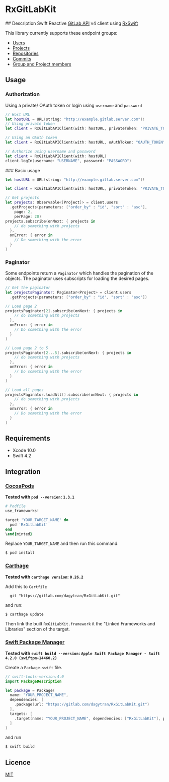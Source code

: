 # RxGitLabKit

## Description
Swift Reactive [GitLab API](https://gitlab.com/help/api/README.md) v4 client using
[RxSwift](https://github.com/ReactiveX/RxSwift/blob/master/README.md)

This library currently supports these endpoint groups:
  - [Users](https://docs.gitlab.com/ee/api/users.html)
  - [Projects](https://docs.gitlab.com/ee/api/projects.html)
  - [Repositories](https://docs.gitlab.com/ee/api/repositories.html)
  - [Commits](https://docs.gitlab.com/ee/api/commits.html)
  - [Group and Project members](https://docs.gitlab.com/ee/api/members.html)


## Usage
### Authorization
Using a private/ OAuth token or login using `username` and `password`
```swift
// Host URL
let hostURL = URL(string: "http://example.gitlab.server.com")!
// Using private token
let client = RxGitLabAPIClient(with: hostURL, privateToken: "PRIVATE_TOKEN")

// Using an OAuth token
let client = RxGitLabAPIClient(with: hostURL, oAuthToken: "OAUTH_TOKEN")

// Authorize using username and password
let client = RxGitLabAPIClient(with: hostURL)
client.logIn(username: "USERNAME", password: "PASSWORD")
```
### Basic usage
```swift
let hostURL = URL(string: "http://example.gitlab.server.com")!

let client = RxGitLabAPIClient(with: hostURL, privateToken: "PRIVATE_TOKEN")

// Get projects
let projects: Observable<[Project]> = client.users
  .getProjects(parameters: ["order_by" : "id", "sort" : "asc"],
    page: 2,
    perPage: 20)
projects.subscribe(onNext: { projects in
    // do something with projects
  },
  onError: { error in
    // Do something with the error
  }
)
```

### Paginator
Some endpoints return a `Paginator` which handles the pagination of the objects. The paginator uses subscripts for loading the desired pages.
```swift
// Get the paginator
let projectsPaginator: Paginator<Project> = client.users
  .getProjects(parameters: ["order_by" : "id", "sort" : "asc"])

// Load page 2
projectsPaginator[2].subscribe(onNext: { projects in
    // do something with projects
  },
  onError: { error in
    // Do something with the error
  }
)

// Load page 2 to 5
projectsPaginator[2...5].subscribe(onNext: { projects in
    // do something with projects
  },
  onError: { error in
    // Do something with the error
  }
)

// Load all pages
projectsPaginator.loadAll().subscribe(onNext: { projects in
    // do something with projects
  },
  onError: { error in
    // Do something with the error
  }
)
```

## Requirements

* Xcode 10.0
* Swift 4.2

## Integration

### [CocoaPods](https://guides.cocoapods.org/using/using-cocoapods.html)

**Tested with `pod --version`: `1.3.1`**

```ruby
# Podfile
use_frameworks!

target 'YOUR_TARGET_NAME' do
  pod 'RxGitLabKit'
end
\end{minted}
```

Replace `YOUR_TARGET_NAME` and then run this command:

```bash
$ pod install
```

### [Carthage](https://github.com/Carthage/Carthage)

**Tested with `carthage version`: `0.26.2`**

Add this to `Cartfile`

```
  git "https://gitlab.com/dagytran/RxGitLabKit.git"
```
and run:
```bash
$ carthage update
```
Then link the built `RxGitLabKit.framework` it the "Linked Frameworks and Libraries" section of the target.

### [Swift Package Manager](https://github.com/apple/swift-package-manager)

**Tested with `swift build --version`: `Apple Swift Package Manager - Swift 4.2.0 (swiftpm-14460.2)`**

Create a `Package.swift` file.

```swift
// swift-tools-version:4.0
import PackageDescription

let package = Package(
  name: "YOUR_PROJECT_NAME",
  dependencies: [
    .package(url: "https://gitlab.com/dagytran/RxGitLabKit.git")
  ],
  targets: [
    .target(name: "YOUR_PROJECT_NAME", dependencies: ["RxGitLabKit"], path: "YOUR_PROJECT_NAME")
  ]
)
```
and run
```bash
$ swift build
```

## Licence

[MIT](https://gitlab.com/dagytran/RxGitLabKit/blob/master/LICENSE)
